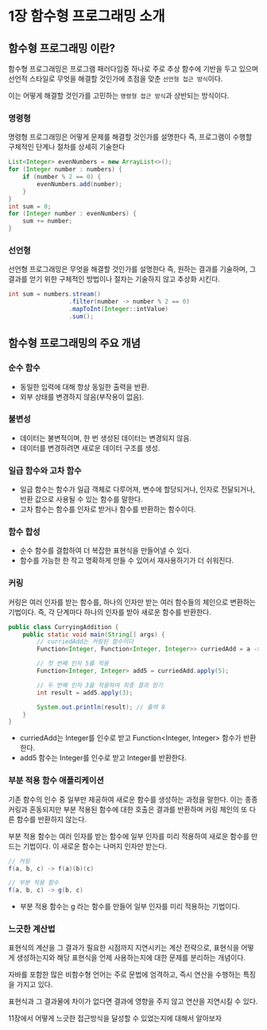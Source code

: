 # 1장 함수형 프로그래밍 소개

## 함수형 프로그래밍 이란?

함수형 프로그래밍은 프로그램 패러다임중 하나로 주로 추상 함수에 기반을 두고 있으며 선언적 스타일로 무엇을 해결할 것인가에 초점을 맞춘 `선언형 접근 방식`이다.

이는 어떻게 해결할 것인가를 고민하는 `명령형 접근 방식`과 상반되는 방식이다.

### 명령형

명령형 프로그래밍은 어떻게 문제를 해결할 것인가를 설명한다 즉, 프로그램이 수행할 구체적인 단계나 절차를 상세히 기술한다

```java
List<Integer> evenNumbers = new ArrayList<>();
for (Integer number : numbers) {
    if (number % 2 == 0) {
        evenNumbers.add(number);
    }
}
int sum = 0;
for (Integer number : evenNumbers) {
    sum += number;
}
```

### 선언형

선언형 프로그래밍은 무엇을 해결할 것인가를 설명한다 즉, 원하는 결과를 기술하며, 그 결과를 얻기 위한 구체적인 방법이나 절차는 기술하지 않고 추상화 시킨다.

```java
int sum = numbers.stream()
                 .filter(number -> number % 2 == 0)
                 .mapToInt(Integer::intValue)
                 .sum();
```

## 함수형 프로그래밍의 주요 개념

### 순수 함수

* 동일한 입력에 대해 항상 동일한 출력을 반환.
* 외부 상태를 변경하지 않음(부작용이 없음).

### 불변성

* 데이터는 불변적이며, 한 번 생성된 데이터는 변경되지 않음.
* 데이터를 변경하려면 새로운 데이터 구조를 생성.

### 일급 함수와 고차 함수

* 일급 함수는 함수가 일급 객체로 다루어져, 변수에 할당되거나, 인자로 전달되거나, 반환 값으로 사용될 수 있는 함수를 말한다.
* 고차 함수는 함수를 인자로 받거나 함수를 반환하는 함수이다.

### 함수 합성

* 순수 함수를 결합하여 더 복잡한 표현식을 만들어낼 수 있다.
* 함수를 가능한 한 작고 명확하게 만들 수 있어서 재사용하기가 더 쉬워진다.

### 커링

커링은 여러 인자를 받는 함수를, 하나의 인자만 받는 여러 함수들의 체인으로 변환하는 기법이다. 즉, 각 단계마다 하나의 인자를 받아 새로운 함수를 반환한다.

```java
public class CurryingAddition {
    public static void main(String[] args) {
        // curriedAdd는 커링된 함수이다
        Function<Integer, Function<Integer, Integer>> curriedAdd = a -> b -> a + b;

        // 첫 번째 인자 5를 적용
        Function<Integer, Integer> add5 = curriedAdd.apply(5);

        // 두 번째 인자 3을 적용하여 최종 결과 얻기
        int result = add5.apply(3);

        System.out.println(result); // 출력 8
    }
}
```

* curriedAdd는 Integer를 인수로 받고 Function\<Integer, Integer> 함수가 반환한다.
* add5 함수는 Integer를 인수로 받고 Integer를 반환한다.

### 부분 적용 함수 애플리케이션

기존 함수의 인수 중 일부만 제공하여 새로운 함수를 생성하는 과정을 말한다. 이는 종종 커링과 혼동되지만 부분 적용된 함수에 대한 호출은 결과를 반환하며 커링 체인의 또 다른 함수를 반환하지 않는다.

부분 적용 함수는 여러 인자를 받는 함수에 일부 인자를 미리 적용하여 새로운 함수를 만드는 기법이다. 이 새로운 함수는 나머지 인자만 받는다.

```java
// 커링
f(a, b, c) -> f(a)(b)(c)

// 부분 적용 함수
f(a, b, c) -> g(b, c)
```

* 부분 적용 함수는 g 라는 함수를 만들어 일부 인자를 미리 적용하는 기법이다.

### 느긋한 계산법

표현식의 계산을 그 결과가 필요한 시점까지 지연시키는 계산 전략으로, 표현식을 어떻게 생성하는지와 해당 표현식을 언제 사용하는지에 대한 문제를 분리하는 개념이다.

자바를 포함한 많은 비함수형 언어는 주로 문법에 엄격하고, 즉시 연산을 수행하는 특징을 가지고 있다.

표현식과 그 결과물에 차이가 없다면 결과에 영향을 주지 않고 연산을 지연시킬 수 있다.

11장에서 어떻게 느긋한 접근방식을 달성할 수 있었는지에 대해서 알아보자
